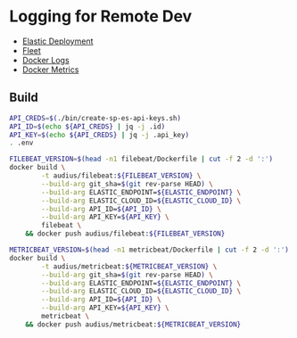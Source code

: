 # Logging for Remote Dev

* [Elastic Deployment](https://cloud.elastic.co/deployments/814a17235d004d12bb315e8d466e32e3)
* [Fleet](https://audius-1.kb.us-central1.gcp.cloud.es.io:9243/app/fleet/agents)
* [Docker Logs](https://bit.ly/3wqEWYS)
* [Docker Metrics](https://audius-1.kb.us-central1.gcp.cloud.es.io:9243/app/kibana#/dashboard/docker-AV4REOpp5NkDleZmzKkE)


## Build

```bash
API_CREDS=$(./bin/create-sp-es-api-keys.sh)
API_ID=$(echo ${API_CREDS} | jq -j .id)
API_KEY=$(echo ${API_CREDS} | jq -j .api_key)
. .env

FILEBEAT_VERSION=$(head -n1 filebeat/Dockerfile | cut -f 2 -d ':')
docker build \
        -t audius/filebeat:${FILEBEAT_VERSION} \
        --build-arg git_sha=$(git rev-parse HEAD) \
        --build-arg ELASTIC_ENDPOINT=${ELASTIC_ENDPOINT} \
        --build-arg ELASTIC_CLOUD_ID=${ELASTIC_CLOUD_ID} \
        --build-arg API_ID=${API_ID} \
        --build-arg API_KEY=${API_KEY} \
        filebeat \
    && docker push audius/filebeat:${FILEBEAT_VERSION}

METRICBEAT_VERSION=$(head -n1 metricbeat/Dockerfile | cut -f 2 -d ':')
docker build \
        -t audius/metricbeat:${METRICBEAT_VERSION} \
        --build-arg git_sha=$(git rev-parse HEAD) \
        --build-arg ELASTIC_ENDPOINT=${ELASTIC_ENDPOINT} \
        --build-arg ELASTIC_CLOUD_ID=${ELASTIC_CLOUD_ID} \
        --build-arg API_ID=${API_ID} \
        --build-arg API_KEY=${API_KEY} \
        metricbeat \
    && docker push audius/metricbeat:${METRICBEAT_VERSION}
```